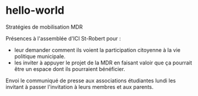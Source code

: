 # hello-world
Stratégies de mobilisation MDR

Présences à l'assemblée d'ICI St-Robert pour :
  - leur demander comment ils voient la participation citoyenne à la vie politique municipale.
  - les inviter à appuyer le projet de la MDR en faisant valoir que ça pourrait être un espace dont ils pourraient bénéficier.

Envoi le communiqué de presse aux associations étudiantes lundi les invitant à passer l'invitation à leurs membres et aux parents.
